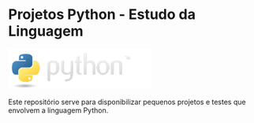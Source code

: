 # Projetos Python - Estudo da Linguagem

![Python Logo](./python.png)

Este repositório serve para disponibilizar pequenos projetos e testes que envolvem a linguagem Python.
